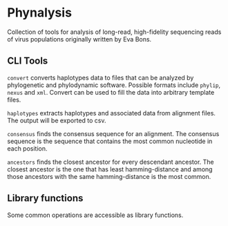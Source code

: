 # Phynalysis

Collection of tools for analysis of long-read, high-fidelity sequencing reads of
virus populations originally written by Eva Bons.

## CLI Tools

`convert` converts haplotypes data to files that can be analyzed by phylogenetic
and phylodynamic software. Possible formats include `phylip`, `nexus` and `xml`.
Convert can be used to fill the data into arbitrary template files.

`haplotypes` extracts haplotypes and associated data from alignment files. The
output will be exported to csv.

`consensus` finds the consensus sequence for an alignment. The consensus
sequence is the sequence that contains the most common nucleotide in each
position.

`ancestors` finds the closest ancestor for every descendant ancestor. The
closest ancestor is the one that has least hamming-distance and among those
ancestors with the same hamming-distance is the most common.

## Library functions

Some common operations are accessible as library functions.
